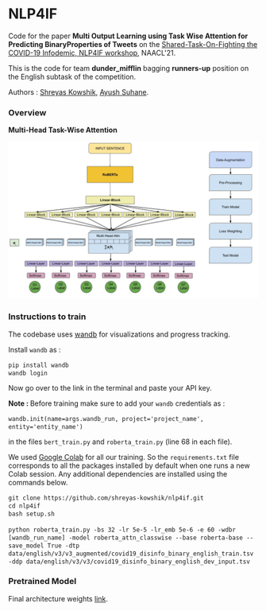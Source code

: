 # NLP4IF

Code for the paper <b>Multi Output Learning using Task Wise Attention for Predicting BinaryProperties of Tweets</b> on the <a href="https://gitlab.com/NLP4IF/nlp4if-2021">Shared-Task-On-Fighting the COVID-19 Infodemic, NLP4IF workshop</a>, NAACL'21.

This is the code for team <b>dunder_mifflin</b> bagging <b>runners-up</b> position on the English subtask of the competition.

Authors : <a href="https://github.com/shreyas-kowshik/">Shreyas Kowshik</a>, <a href="https://github.com/amsuhane/">Ayush Suhane</a>.

### Overview

<b>Multi-Head Task-Wise Attention</b>

![Proposed Architecture](bin/architecture.jpg)

### Instructions to train

The codebase uses <a href="wandb.ai">wandb</a> for visualizations and progress tracking.

Install `wandb` as :

```
pip install wandb
wandb login
```

Now go over to the link in the terminal and paste your API key.

<b>Note : </b> Before training make sure to add your `wandb` credentials as :

```
wandb.init(name=args.wandb_run, project='project_name', entity='entity_name')
```

in the files `bert_train.py` and `roberta_train.py` (line 68 in each file).

We used <a href="https://colab.research.google.com/">Google Colab</a> for all our training. So the `requirements.txt` file corresponds to all the packages installed by default when one runs a new Colab session. Any additional dependencies are installed using the commands below.

```
git clone https://github.com/shreyas-kowshik/nlp4if.git
cd nlp4if
bash setup.sh

python roberta_train.py -bs 32 -lr 5e-5 -lr_emb 5e-6 -e 60 -wdbr [wandb_run_name] -model roberta_attn_classwise --base roberta-base --save_model True -dtp data/english/v3/v3_augmented/covid19_disinfo_binary_english_train.tsv -ddp data/english/v3/v3/covid19_disinfo_binary_english_dev_input.tsv
```

### Pretrained Model

Final architecture weights <a href="https://bit.ly/3tMFwgZ">link</a>.